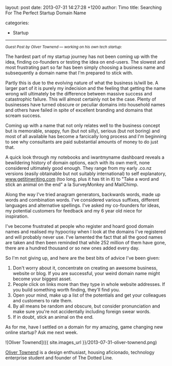 layout: post
date: 2013-07-31 14:27:28 +1200
author: Timo
title: Searching For The Perfect Startup Domain Name

categories:
  - Startup

----

_<small>Guest Post by Oliver Townend &mdash; working on his own tech startup:</small>_

The hardest part of my startup journey has not been coming up with the idea, finding co-founders or testing the idea on end-users. The slowest and most frustrating part so far has been simply choosing a business name and subsequently a domain name that I'm prepared to stick with. 

Partly this is due to the evolving nature of what the business is/will be. A larger part of it is purely my indecision and the feeling that getting the name wrong will ultimately be the difference between massive success and catastrophic failure. This will almost certainly not be the case. Plenty of businesses have turned obscure or peculiar domains into household names and others have failed in spite of excellent branding and domains that scream success.

Coming up with a name that not only relates well to the business concept but is memorable, snappy, fun (but not silly), serious (but not boring) and most of all available has become a farcically long process and I'm beginning to see why consultants are paid substantial amounts of money to do just that. 

A quick look through my notebooks and iwantmyname dashboard reveals a bewildering history of domain options, each with its own merit, none considered ultimately good enough. They range from my early .co.nz versions (easily obtainable but not suitably international) to self explanatory, www.getitinwriting.com (too long, plus it has tit in it) to "Take a word and stick an animal on the end" a la SurveyMonkey and MailChimp. 

Along the way I've tried anagram generators, backwards words, made up words and combination words. I've considered various suffixes, different languages and alternative spellings. I've asked my co-founders for ideas, my potential customers for feedback and my 6 year old niece for inspiration. 

I've become frustrated at people who register and hoard good domain names and realised my hypocrisy when I look at the domains I've registered and will probably never use. I've lamented the fact that all the good names are taken and 
then been reminded that while 252 million of them have gone, there are a hundred thousand or so new ones added every day. 

So I'm not giving up, and here are the best bits of advice I've been given:

1. Don't worry about it, concentrate on creating an awesome business, website or blog. If you are successful, your weird domain name might become your biggest asset.
2. People click on links more than they type in whole website addresses. If you build something worth finding, they'll find you.
3. Open your mind, make up a list of the potentials and get your colleagues and customers to rate them.
4. By all means be random and obscure, but consider pronunciation and make sure you're not accidentally including foreign swear words.
5. If in doubt, stick an animal on the end.

As for me, have I settled on a domain for my amazing, game changing new online startup? Ask me next week.

![Oliver Townend]({{ site.images_url }}/2013-07-31-oliver-townend.png)

[Oliver Townend](http://www.townend.co.nz/) is a design enthusiast, housing aficionado, technology enterprise student and founder of The Dotted Line.
